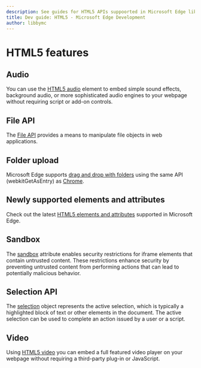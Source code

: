 ```yaml
---
description: See guides for HTML5 APIs suppoorted in Microsoft Edge like the File and Selection APIs.
title: Dev guide: HTML5 - Microsoft Edge Development
author: libbymc
---
```


# HTML5 features

## Audio
You can use the [HTML5 audio](./html5/audio.md) element to embed simple sound effects, background audio, or more sophisticated audio engines to your webpage without requiring script or add-on controls.

## File API
The [File  API](./html5/file-API.md) provides a means to manipulate file objects in web applications.

## Folder upload

Microsoft Edge supports [drag and drop with folders](./html5/folder-upload.md) using the same API (webkitGetAsEntry) as [Chrome](https://developers.google.com/web/updates/2012/07/Drag-and-drop-a-folder-onto-Chrome-now-available).

## Newly supported elements and attributes
Check out the latest [HTML5 elements and attributes](./html5/newly-supported-elements-and-attributes.md) supported in Microsoft Edge.

## Sandbox
The  [sandbox](./html5/sandbox.md)  attribute enables security restrictions for iframe elements that contain untrusted content. These restrictions enhance security by preventing untrusted content from performing actions that can lead to potentially malicious behavior.

## Selection API
The  [selection](./html5/selection-API.md) object represents the active selection, which is typically a highlighted block of text or other elements in the document. The active selection can be used to complete an action issued by a user or a script.

## Video
Using [HTML5 video](./html5/video.md) you can embed a full featured video player on your webpage without requiring a third-party plug-in or JavaScript.
